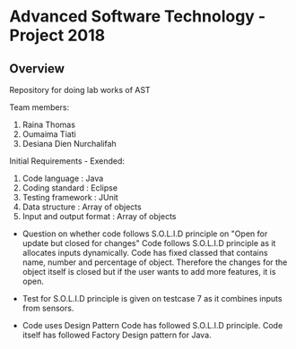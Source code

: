 # Advanced Software Technology - Project 2018

## Overview

Repository for doing lab works of AST

Team members:
1. Raina Thomas
2. Oumaima Tiati
3. Desiana Dien Nurchalifah

Initial Requirements - Exended:
1. Code language			: Java
2. Coding standard			: Eclipse
3. Testing framework		: JUnit
4. Data structure			: Array of objects
5. Input and output format	: Array of objects

* Question on whether code follows S.O.L.I.D principle on "Open for update but closed for changes"
Code follows S.O.L.I.D principle as it allocates inputs dynamically. Code has fixed classed that contains name, number and percentage of object. Therefore the changes for the object itself is closed but if the user wants to add more features, it is open.

* Test for S.O.L.I.D principle is given on testcase 7 as it combines inputs from sensors.

* Code uses Design Pattern
Code has followed S.O.L.I.D principle. Code itself has followed Factory Design pattern for Java.